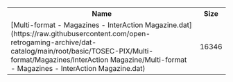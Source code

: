 <table>
<tr><th>Name</th><th>Size</th></tr>
<tr><td>
[Multi-format - Magazines - InterAction Magazine.dat](https://raw.githubusercontent.com/open-retrogaming-archive/dat-catalog/main/root/basic/TOSEC-PIX/Multi-format/Magazines/InterAction Magazine/Multi-format - Magazines - InterAction Magazine.dat)
</td><td>16346</td></tr>
</table>
